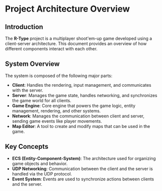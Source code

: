 # Project Architecture Overview

## Introduction
The **R-Type** project is a multiplayer shoot'em-up game developed using a client-server architecture. This document provides an overview of how different components interact with each other.

## System Overview
The system is composed of the following major parts:
- **Client**: Handles the rendering, input management, and communicates with the server.
- **Server**: Manages the game state, handles networking, and synchronizes the game world for all clients.
- **Game Engine**: Core engine that powers the game logic, entity management, rendering, and other systems.
- **Network**: Manages the communication between client and server, sending game events like player movements.
- **Map Editor**: A tool to create and modify maps that can be used in the game.

## Key Concepts
- **ECS (Entity-Component-System)**: The architecture used for organizing game objects and behavior.
- **UDP Networking**: Communication between the client and the server is handled via the UDP protocol.
- **Event System**: Events are used to synchronize actions between clients and the server.
